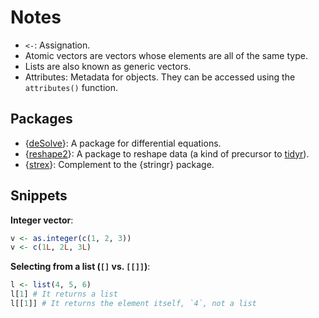 # Notes

- `<-`: Assignation.
- Atomic vectors are vectors whose elements are all of the same type.
- Lists are also known as generic vectors.
- Attributes: Metadata for objects. They can be accessed using the `attributes()` function.

## Packages

- {[deSolve](http://desolve.r-forge.r-project.org/)}: A package for differential equations.
- {[reshape2](https://github.com/hadley/reshape)}: A package to reshape data (a kind of precursor to [tidyr](https://tidyr.tidyverse.org/)).
- {[strex](https://rorynolan.github.io/strex/index.html)}: Complement to the {stringr} package.

## Snippets

**Integer vector**:

```r
v <- as.integer(c(1, 2, 3))
v <- c(1L, 2L, 3L)
```

**Selecting from a list (`[]` vs. `[[]]`)**:

```r
l <- list(4, 5, 6)
l[1] # It returns a list
l[[1]] # It returns the element itself, `4`, not a list
```
